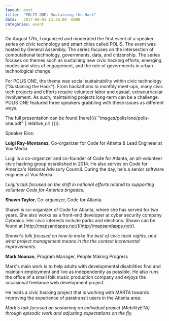 ```yaml
---
layout: post
title:  "POLIS ONE: Sustaining the Hack"
date:   2017-09-01 13:30:00 -0000
categories: event
---
```

On August 17th, I organized and moderated the first event of a speaker series on civic technology and smart cities called POLIS. The event was hosted by General Assembly. The series focuses on the intersection of computational technology, governments, data, and citizenship. The series focuses on themes such as sustaining new civic hacking efforts, emerging modes and sites of engagement, and the role of governments in urban technological change.

For POLIS ONE, the theme was social sustainability within civic technology ("Sustaining the Hack"). From hackathons to monthly meet-ups, many civic tech projects and efforts require volunteer labor and casual, extracurricular involvement. As such, maintaining projects long-term can be a challenge. POLIS ONE featured three speakers grabbling with these issues as different ways.

The full presentation can be found [here]({{ "images/polis/one/polis-one.pdf" | relative_url }})).

Speaker Bios:

__Luigi Ray-Montanez__, Co-organizer for Code for Atlanta & Lead Engineer at Vox Media

Luigi is a co-organizer and co-founder of Code for Atlanta, an all-volunteer civic hacking group established in 2014. He also serves on Code for America's National Advisory Council. During the day, he's a senior software engineer at Vox Media.

_Luigi's talk focused on the shift in national efforts related to supporting volunteer Code for America brigades._

__Shawn Taylor__, Co-organizer, Code for Atlanta

Shawn is co-organizer of Code for Atlanta, where she has served for two years. She also works as a front-end developer at cyber security company Cybraics. Her civic interests include parks and elections. Shawn can be found at [http://mapsandapps.net/](http://mapsandapps.net/).

_Shawn's talk focused on how to make the best of civic hack nights, and what project management means in the the context incremental improvements._

__Mark Noonan__, Program Manager, People Making Progress

Mark's main work is to help adults with developmental disabilities find and maintain employment and live as independently as possible. He also runs the office of a small folk music production company and enjoys the occasional freelance web development project.

He leads a civic hacking project that is working with MARTA towards improving the experience of paratransit users in the Atlanta area.

_Mark's talk focused on sustaining an individual project (MobilityETA) through episodic work and adjusting expectations on the fly._
